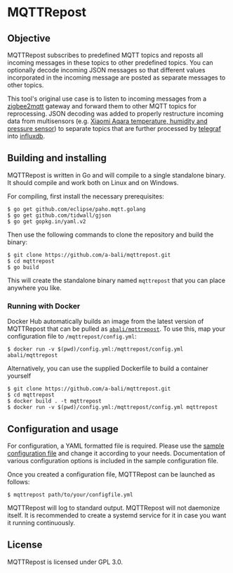 # MQTTRepost
## Objective
MQTTRepost subscribes to predefined MQTT topics and reposts all incoming messages in these topics to other predefined topics. You can optionally decode incoming JSON messages so that different values incorporated in the incoming message are posted as separate messages to other topics.

This tool's original use case is to listen to incoming messages from a [zigbee2mqtt](https://www.zigbee2mqtt.io/) gateway and forward them to other MQTT topics for reprocessing. JSON decoding was added to properly restructure incoming data from multisensors (e.g. [Xiaomi Aqara temperature, humidity and pressure sensor](https://www.zigbee2mqtt.io/devices/WSDCGQ11LM.html)) to separate topics that are further processed by [telegraf](https://github.com/influxdata/telegraf) into [influxdb](https://github.com/influxdata/influxdb).

## Building and installing

MQTTRepost is written in Go and will compile to a single standalone binary. It should compile and work both on Linux and on Windows.

For compiling, first install the necessary prerequisites:

    $ go get github.com/eclipse/paho.mqtt.golang
    $ go get github.com/tidwall/gjson
    $ go get gopkg.in/yaml.v2

Then use the following commands to clone the repository and build the binary:

    $ git clone https://github.com/a-bali/mqttrepost.git
    $ cd mqttrepost
    $ go build

This will create the standalone binary named `mqttrepost` that you can place anywhere you like.

### Running with Docker

Docker Hub automatically builds an image from the latest version of MQTTRepost that can be pulled as [`abali/mqttrepost`](https://hub.docker.com/repository/docker/abali/mqttrepost). To use this, map your configuration file to `/mqttrepost/config.yml`:

    $ docker run -v $(pwd)/config.yml:/mqttrepost/config.yml abali/mqttrepost

Alternatively, you can use the supplied Dockerfile to build a container yourself 

    $ git clone https://github.com/a-bali/mqttrepost.git
    $ cd mqttrepost
    $ docker build . -t mqttrepost
    $ docker run -v $(pwd)/config.yml:/mqttrepost/config.yml mqttrepost

## Configuration and usage

For configuration, a YAML formatted file is required. Please use the [sample configuration file](https://raw.githubusercontent.com/a-bali/mqttrepost/master/config.yml) and change it according to your needs. Documentation of various configuration options is included in the sample configuration file.

Once you created a configuration file, MQTTRepost can be launched as follows:

    $ mqttrepost path/to/your/configfile.yml

MQTTRepost will log to standard output. MQTTRepost will not daemonize itself. It is recommended to create a systemd service for it in case you want it running continuously.

## License

MQTTRepost is licensed under GPL 3.0.
